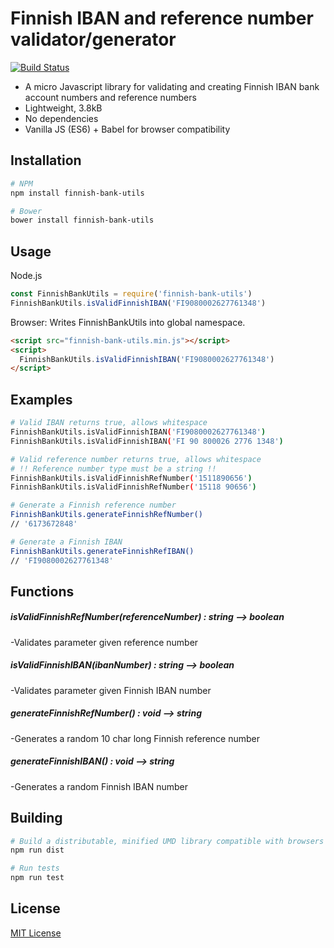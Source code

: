Finnish IBAN and reference number validator/generator
=====================================================

[![Build Status](https://travis-ci.org/vkomulai/finnish-bank-utils.svg?branch=master)](https://travis-ci.org/vkomulai/finnish-bank-utils)

- A micro Javascript library for validating and creating Finnish IBAN bank account numbers and reference numbers
- Lightweight, 3.8kB
- No dependencies
- Vanilla JS (ES6) + Babel for browser compatibility

Installation
------------

```sh
# NPM
npm install finnish-bank-utils

# Bower
bower install finnish-bank-utils
```

Usage
-----

Node.js

``` js
const FinnishBankUtils = require('finnish-bank-utils')
FinnishBankUtils.isValidFinnishIBAN('FI9080002627761348')
```

Browser: Writes FinnishBankUtils into global namespace.

``` html
<script src="finnish-bank-utils.min.js"></script>
<script>
  FinnishBankUtils.isValidFinnishIBAN('FI9080002627761348')
</script>

```

Examples
--------

```sh
# Valid IBAN returns true, allows whitespace
FinnishBankUtils.isValidFinnishIBAN('FI9080002627761348')
FinnishBankUtils.isValidFinnishIBAN('FI 90 800026 2776 1348')
```

```sh
# Valid reference number returns true, allows whitespace
# !! Reference number type must be a string !!
FinnishBankUtils.isValidFinnishRefNumber('1511890656')
FinnishBankUtils.isValidFinnishRefNumber('15118 90656')
```

```sh
# Generate a Finnish reference number
FinnishBankUtils.generateFinnishRefNumber()
// '6173672848'
```

```sh
# Generate a Finnish IBAN
FinnishBankUtils.generateFinnishRefIBAN()
// 'FI9080002627761348'
```

Functions
---------

##### isValidFinnishRefNumber(referenceNumber) : string --> boolean
-Validates parameter given reference number

##### isValidFinnishIBAN(ibanNumber) : string --> boolean
-Validates parameter given Finnish IBAN number

##### generateFinnishRefNumber() : void --> string
-Generates a random 10 char long Finnish reference number

##### generateFinnishIBAN() : void --> string
-Generates a random Finnish IBAN number

Building
--------

```sh
# Build a distributable, minified UMD library compatible with browsers and Node
npm run dist

# Run tests
npm run test
```

License
-------
[MIT License](LICENSE)
